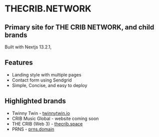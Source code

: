 # THECRIB.NETWORK
## Primary site for THE CRIB NETWORK, and child brands

Built with Nextjs 13.2.1,

## Features

- Landing style with multiple pages
- Contact form using Sendgrid
- Simple, Concise, and easy to deploy


## Highlighted brands

- Twinny Twin - [twinnytwin.io](http://twinnytwin.io)
- CRIB Music Global - website coming soon
- THE CRIB (Web 3) - [thecrib.space](http://thecrib.space)
- PRNS - [prns.domain](http://prns.domains)



